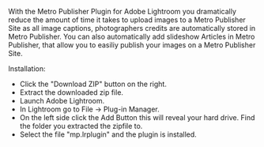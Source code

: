 With the Metro Publisher Plugin for Adobe Lightroom you dramatically reduce the amount of time it takes to upload images to a Metro Publisher Site
as all image captions, photographers credits are automatically stored in Metro Publisher. You can also automatically add slideshow Articles in Metro Publisher,
that allow you to easiliy publish your images on a Metro Publisher Site.

Installation:

- Click the "Download ZIP" button on the right.
- Extract the downloaded zip file.
- Launch Adobe Lightroom.
- In Lightroom go to File -> Plug-in Manager.
- On the left side click the Add Button this will reveal your hard drive. Find the folder you extracted the zipfile to.
- Select the file "mp.lrplugin" and the plugin is installed.
 

